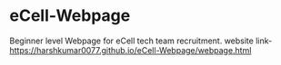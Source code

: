 # eCell-Webpage
Beginner level Webpage for eCell tech team recruitment.
website link- https://harshkumar0077.github.io/eCell-Webpage/webpage.html
